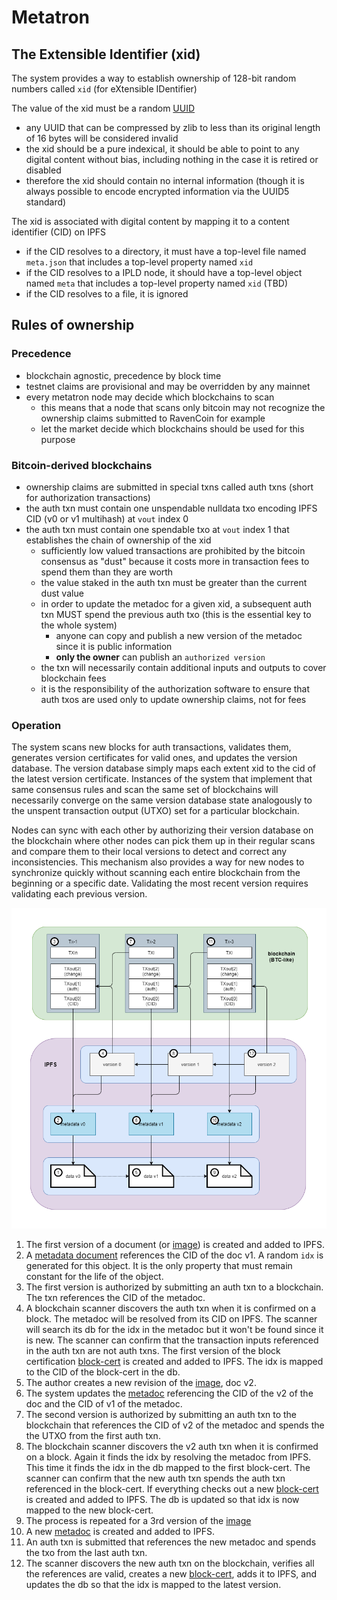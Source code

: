 # Metatron

## The Extensible Identifier (xid)

The system provides a way to establish ownership of 128-bit random numbers called `xid` (for eXtensible IDentifier)

The value of the xid must be a random [UUID](https://en.wikipedia.org/wiki/Universally_unique_identifier)
- any UUID that can be compressed by zlib to less than its original length of 16 bytes will be considered invalid
- the xid should be a pure indexical, it should be able to point to any digital content without bias, including nothing in the case it is retired or disabled
- therefore the xid should contain no internal information (though it is always possible to encode encrypted information via the UUID5 standard)

The xid is associated with digital content by mapping it to a content identifier (CID) on IPFS
- if the CID resolves to a directory, it must have a top-level file named `meta.json` that includes a top-level property named `xid`
- if the CID resolves to a IPLD node, it should have a top-level object named `meta` that includes a top-level property named `xid` (TBD)
- if the CID resolves to a file, it is ignored

## Rules of ownership 

### Precedence

- blockchain agnostic, precedence by block time
- testnet claims are provisional and may be overridden by any mainnet
- every metatron node may decide which blockchains to scan
    - this means that a node that scans only bitcoin may not recognize the ownership claims submitted to RavenCoin for example
    - let the market decide which blockchains should be used for this purpose

### Bitcoin-derived blockchains

- ownership claims are submitted in special txns called auth txns (short for authorization transactions)
- the auth txn must contain one unspendable nulldata txo encoding IPFS CID (v0 or v1 multihash) at `vout` index 0
- the auth txn must contain one spendable txo at `vout` index 1 that establishes the chain of ownership of the xid
    - sufficiently low valued transactions are prohibited by the bitcoin consensus as "dust" because it costs more in transaction fees to spend them than they are worth
    - the value staked in the auth txn must be greater than the current dust value
    - in order to update the metadoc for a given xid, a subsequent auth txn MUST spend the previous auth txo (this is the essential key to the whole system)
        - anyone can copy and publish a new version of the metadoc since it is public information
        - **only the owner** can publish an `authorized version`
    - the txn will necessarily contain additional inputs and outputs to cover blockchain fees
    - it is the responsibility of the authorization software to ensure that auth txos are used only to update ownership claims, not for fees

### Operation

The system scans new blocks for auth transactions, validates them, generates version certificates for valid ones, and updates the version database. The version database simply maps each extent xid to the cid of the latest version certificate. Instances of the system that implement that same consensus rules and scan the same set of blockchains will necessarily converge on the same version database state analogously to the unspent transaction output (UTXO) set for a particular blockchain.

Nodes can sync with each other by authorizing their version database on the blockchain where other nodes can pick them up in their regular scans and compare them to their local versions to detect and correct any inconsistencies. This mechanism also provides a way for new nodes to synchronize quickly without scanning each entire blockchain from the beginning or a specific date. Validating the most recent version requires validating each previous version.

![](diagrams/versions.png)

1. The first version of a document (or [image](diagrams/verified-versions-v1.png)) is created and added to IPFS. 
2. A [metadata document](meta-v0.json) references the CID of the doc v1. A random `idx` is generated for this object. It is the only property that must remain constant for the life of the object.
3. The first version is authorized by submitting an auth txn to a blockchain. The txn references the CID of the metadoc.
4. A blockchain scanner discovers the auth txn when it is confirmed on a block. The metadoc will be resolved from its CID on IPFS. The scanner will search its db for the idx in the metadoc but it won't be found since it is new. The scanner can confirm that the transaction inputs referenced in the auth txn are not auth txns. The first version of the block certification [block-cert](block-cert-v0.json) is created and added to IPFS. The idx is mapped to the CID of the block-cert in the db.
5. The author creates a new revision of the [image](diagrams/verified-versions-v2.png), doc v2.
6. The system updates the [metadoc](meta-v1.json) referencing the CID of the v2 of the doc and the CID of v1 of the metadoc. 
7. The second version is authorized by submitting an auth txn to the blockchain that references the CID of v2 of the metadoc and spends the the UTXO from the first auth txn.
8. The blockchain scanner discovers the v2 auth txn when it is confirmed on a block. Again it finds the idx by resolving the metadoc from IPFS. This time it finds the idx in the db mapped to the first block-cert. The scanner can confirm that the new auth txn spends the auth txn referenced in the block-cert. If everything checks out a new [block-cert](block-cert-v1.json) is created and added to IPFS. The db is updated so that idx is now mapped to the new block-cert.
9. The process is repeated for a 3rd version of the [image](diagrams/verified-versions-v3.png)
10. A new [metadoc](meta-v2.json) is created and added to IPFS.
11. An auth txn is submitted that references the new metadoc and spends the txo from the last auth txn.
12. The scanner discovers the new auth txn on the blockchain, verifies all the references are valid, creates a new [block-cert](block-cert-v3.json), adds it to IPFS, and updates the db so that the idx is mapped to the latest version.
